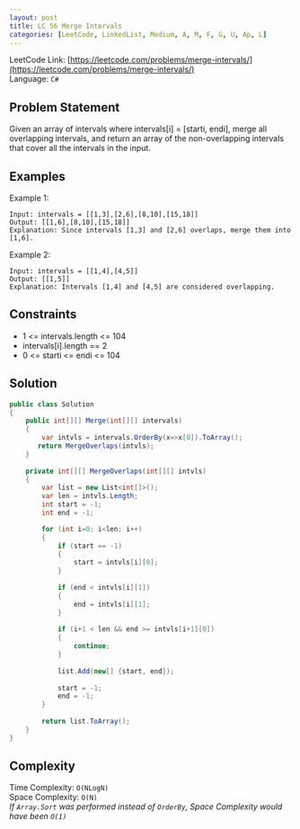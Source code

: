 ```yaml
---
layout: post
title: LC 56 Merge Intervals
categories: [LeetCode, LinkedList, Medium, A, M, F, G, U, Ap, L]
---
```


LeetCode Link: [https://leetcode.com/problems/merge-intervals/](https://leetcode.com/problems/merge-intervals/)  
Language: `C#`

## Problem Statement

Given an array of intervals where intervals[i] = [starti, endi], merge all overlapping intervals, and return an array of the non-overlapping intervals that cover all the intervals in the input.

## Examples

Example 1:

```
Input: intervals = [[1,3],[2,6],[8,10],[15,18]]
Output: [[1,6],[8,10],[15,18]]
Explanation: Since intervals [1,3] and [2,6] overlaps, merge them into [1,6].
```

Example 2:

```
Input: intervals = [[1,4],[4,5]]
Output: [[1,5]]
Explanation: Intervals [1,4] and [4,5] are considered overlapping.
```

## Constraints  

* 1 <= intervals.length <= 104
* intervals[i].length == 2
* 0 <= starti <= endi <= 104

## Solution

``` csharp
public class Solution 
{
    public int[][] Merge(int[][] intervals) 
    {
        var intvls = intervals.OrderBy(x=>x[0]).ToArray();
       return MergeOverlaps(intvls);
    }
    
    private int[][] MergeOverlaps(int[][] intvls)
    {
        var list = new List<int[]>();
        var len = intvls.Length;
        int start = -1;
        int end = -1;

        for (int i=0; i<len; i++)
        {
            if (start == -1)
            {
                start = intvls[i][0];
            }
            
            if (end < intvls[i][1])
            {            
                end = intvls[i][1];
            }
            
            if (i+1 < len && end >= intvls[i+1][0])
            {
                continue;
            }
            
            list.Add(new[] {start, end});
            
            start = -1;
            end = -1;
        }
        
        return list.ToArray();    
    }
}
```

## Complexity

Time Complexity: `O(NLogN)`  
Space Complexity: `O(N)`  
_If `Array.Sort` was performed instead of `OrderBy`, Space Complexity would have been `O(1)`_
